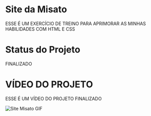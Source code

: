 # Site da Misato

ESSE É UM EXERCÍCIO DE TREINO PARA APRIMORAR AS MINHAS HABILIDADES COM HTML E CSS

# Status do Projeto

FINALIZADO

# VÍDEO DO PROJETO

ESSE É UM VÍDEO DO PROJETO FINALIZADO

![Site Misato GIF](https://user-images.githubusercontent.com/99443921/188321648-523f4e35-f85a-47df-ba30-b43bb2a26a1f.gif)
